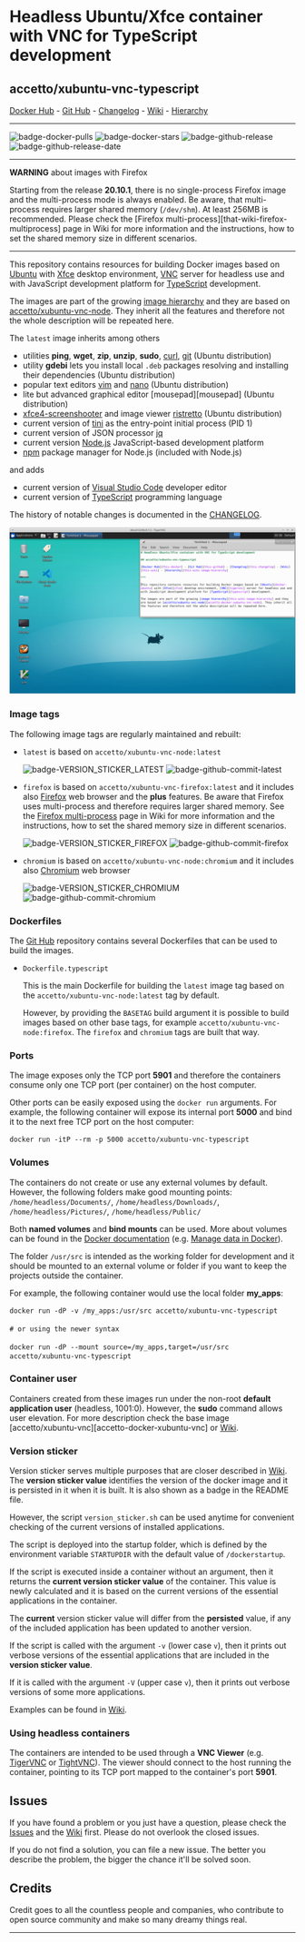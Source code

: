 # Headless Ubuntu/Xfce container with VNC for TypeScript development

## accetto/xubuntu-vnc-typescript

[Docker Hub][this-docker] - [Git Hub][this-github] - [Changelog][this-changelog] - [Wiki][this-wiki] - [Hierarchy][this-wiki-image-hierarchy]

***

![badge-docker-pulls][badge-docker-pulls]
![badge-docker-stars][badge-docker-stars]
![badge-github-release][badge-github-release]
![badge-github-release-date][badge-github-release-date]

***

**WARNING** about images with Firefox

Starting from the release **20.10.1**, there is no single-process Firefox image and the multi-process mode is always enabled. Be aware, that multi-process requires larger shared memory (`/dev/shm`). At least 256MB is recommended. Please check the [Firefox multi-process][that-wiki-firefox-multiprocess] page in Wiki for more information and the instructions, how to set the shared memory size in different scenarios.

***

This repository contains resources for building Docker images based on [Ubuntu][docker-ubuntu] with [Xfce][xfce] desktop environment, [VNC][tigervnc] server for headless use and with JavaScript development platform for [TypeScript][typescript] development.

The images are part of the growing [image hierarchy][this-wiki-image-hierarchy] and they are based on [accetto/xubuntu-vnc-node][accetto-docker-xubuntu-vnc-node]. They inherit all the features and therefore not the whole description will be repeated here.

The `latest` image inherits among others

- utilities **ping**, **wget**, **zip**, **unzip**, **sudo**, [curl][curl], [git][git] (Ubuntu distribution)
- utility **gdebi** lets  you install local `.deb` packages resolving and installing their dependencies (Ubuntu distribution)
- popular text editors [vim][vim] and [nano][nano] (Ubuntu distribution)
- lite but advanced graphical editor [mousepad][mousepad] (Ubuntu distribution)
- [xfce4-screenshooter][screenshooter] and image viewer [ristretto][ristretto] (Ubuntu distribution)
- current version of [tini][tini] as the entry-point initial process (PID 1)
- current version of JSON processor [jq][jq]
- current version [Node.js][nodejs] JavaScript-based development platform
- [npm][npm] package manager for Node.js (included with Node.js)

and adds

- current version of [Visual Studio Code][vscode] developer editor
- current version of [TypeScript][typescript] programming language

The history of notable changes is documented in the [CHANGELOG][this-changelog].

![container-screenshot][this-screenshot-container]

### Image tags

The following image tags are regularly maintained and rebuilt:

- `latest` is based on `accetto/xubuntu-vnc-node:latest`

    ![badge-VERSION_STICKER_LATEST][badge-VERSION_STICKER_LATEST]
    ![badge-github-commit-latest][badge-github-commit-latest]

- `firefox` is based on `accetto/xubuntu-vnc-firefox:latest` and it includes also [Firefox][firefox] web browser and the **plus** features. Be aware that Firefox uses multi-process and therefore requires larger shared memory. See the [Firefox multi-process][this-wiki-firefox-multiprocess] page in Wiki for more information and the instructions, how to set the shared memory size in different scenarios.

    ![badge-VERSION_STICKER_FIREFOX][badge-VERSION_STICKER_FIREFOX]
    ![badge-github-commit-firefox][badge-github-commit-firefox]

- `chromium` is based on `accetto/xubuntu-vnc-node:chromium` and it includes also [Chromium][chromium] web browser

    ![badge-VERSION_STICKER_CHROMIUM][badge-VERSION_STICKER_CHROMIUM]
    ![badge-github-commit-chromium][badge-github-commit-chromium]

### Dockerfiles

The [Git Hub][this-github-xubuntu-vnc-typescript] repository contains several Dockerfiles that can be used to build the images.

- `Dockerfile.typescript`  
  
  This is the main Dockerfile for building the `latest` image tag based on the `accetto/xubuntu-vnc-node:latest` tag by default.

  However, by providing the `BASETAG` build argument it is possible to build images based on other base tags, for example `accetto/xubuntu-vnc-node:firefox`. The `firefox` and `chromium` tags are built that way.

### Ports

The image exposes only the TCP port **5901** and therefore the containers consume only one TCP port (per container) on the host computer.

Other ports can be easily exposed using the `docker run` arguments. For example, the following container will expose its internal port **5000** and bind it to the next free TCP port on the host computer:

```shell
docker run -itP --rm -p 5000 accetto/xubuntu-vnc-typescript
```

### Volumes

The containers do not create or use any external volumes by default. However, the following folders make good mounting points: `/home/headless/Documents/`, `/home/headless/Downloads/`, `/home/headless/Pictures/`, `/home/headless/Public/`

Both **named volumes** and **bind mounts** can be used. More about volumes can be found in the [Docker documentation][docker-doc] (e.g. [Manage data in Docker][docker-doc-managing-data]).

The folder `/usr/src` is intended as the working folder for development and it should be mounted to an external volume or folder if you want to keep the projects outside the container.

For example, the following container would use the local folder **my_apps**:

```shell
docker run -dP -v /my_apps:/usr/src accetto/xubuntu-vnc-typescript

# or using the newer syntax

docker run -dP --mount source=/my_apps,target=/usr/src accetto/xubuntu-vnc-typescript
```

### Container user

Containers created from these images run under the non-root **default application user** (headless, 1001:0). However, the **sudo** command allows user elevation. For more description check the base image [accetto/xubuntu-vnc][accetto-docker-xubuntu-vnc] or [Wiki][this-wiki].

### Version sticker

Version sticker serves multiple purposes that are closer described in [Wiki][this-wiki]. The **version sticker value** identifies the version of the docker image and it is persisted in it when it is built. It is also shown as a badge in the README file.

However, the script `version_sticker.sh` can be used anytime for convenient checking of the current versions of installed applications.

The script is deployed into the startup folder, which is defined by the environment variable `STARTUPDIR` with the default value of `/dockerstartup`.

If the script is executed inside a container without an argument, then it returns the **current version sticker value** of the container. This value is newly calculated and it is based on the current versions of the essential applications in the container.

The **current** version sticker value will differ from the **persisted** value, if any of the included application has been updated to another version.

If the script is called with the argument `-v` (lower case `v`), then it prints out verbose versions of the essential applications that are included in the **version sticker value**.

If it is called with the argument `-V` (upper case `v`), then it prints out verbose versions of some more applications.

Examples can be found in [Wiki][this-wiki].

### Using headless containers

The containers are intended to be used through a **VNC Viewer** (e.g. [TigerVNC][tigervnc] or [TightVNC][tightvnc]). The viewer should connect to the host running the container, pointing to its TCP port mapped to the container's port **5901**.

## Issues

If you have found a problem or you just have a question, please check the [Issues][this-issues] and the [Wiki][this-wiki] first. Please do not overlook the closed issues.

If you do not find a solution, you can file a new issue. The better you describe the problem, the bigger the chance it'll be solved soon.

## Credits

Credit goes to all the countless people and companies, who contribute to open source community and make so many dreamy things real.

***

[this-docker]: https://hub.docker.com/r/accetto/xubuntu-vnc-typescript
[this-github-xubuntu-vnc-typescript]: https://github.com/accetto/xubuntu-vnc/tree/master/docker/xubuntu-vnc-typescript

[this-github]: https://github.com/accetto/xubuntu-vnc/
[this-changelog]: https://github.com/accetto/xubuntu-vnc/blob/master/CHANGELOG.md

[this-wiki]: https://github.com/accetto/xubuntu-vnc/wiki
[this-wiki-image-hierarchy]: https://github.com/accetto/xubuntu-vnc/wiki/Image-hierarchy
[this-wiki-firefox-multiprocess]: https://github.com/accetto/xubuntu-vnc/wiki/Firefox-multiprocess

[this-issues]: https://github.com/accetto/xubuntu-vnc/issues

[this-screenshot-container]: https://raw.githubusercontent.com/accetto/xubuntu-vnc/master/docker/xubuntu-vnc-typescript/xubuntu-vnc-typescript.jpg

[accetto-docker-xubuntu-vnc-node]: https://hub.docker.com/r/accetto/xubuntu-vnc-node

[docker-doc]: https://docs.docker.com/
[docker-doc-managing-data]: https://docs.docker.com/storage/

[docker-ubuntu]: https://hub.docker.com/_/ubuntu/

[chromium]: https://www.chromium.org/Home
[curl]: http://manpages.ubuntu.com/manpages/bionic/man1/curl.1.html
[firefox]: https://www.mozilla.org
[git]: https://git-scm.com/
[jq]: https://stedolan.github.io/jq/
[nano]: https://www.nano-editor.org/
[nodejs]: https://nodejs.org/en/
[npm]: https://www.npmjs.com/
[ristretto]: https://docs.xfce.org/apps/ristretto/start
[screenshooter]: https://docs.xfce.org/apps/screenshooter/start
[tigervnc]: http://tigervnc.org
[tightvnc]: http://www.tightvnc.com
[tini]: https://github.com/krallin/tini
[typescript]: https://www.typescriptlang.org/
[vim]: https://www.vim.org/
[vscode]: https://code.visualstudio.com/
[xfce]: http://www.xfce.org

<!-- docker badges -->

[badge-docker-pulls]: https://badgen.net/docker/pulls/accetto/xubuntu-vnc-typescript?icon=docker&label=pulls

[badge-docker-stars]: https://badgen.net/docker/stars/accetto/xubuntu-vnc-typescript?icon=docker&label=stars

<!-- github badges -->

[badge-github-release]: https://badgen.net/github/release/accetto/xubuntu-vnc?icon=github&label=release

[badge-github-release-date]: https://img.shields.io/github/release-date/accetto/xubuntu-vnc?logo=github

<!-- latest tag badges -->

[badge-VERSION_STICKER_LATEST]: https://badgen.net/badge/version%20sticker/ubuntu18.04.5-node12.19.0-npm6.14.8-code1.50.0-tsc4.0.3/blue

[badge-github-commit-latest]: https://images.microbadger.com/badges/commit/accetto/xubuntu-vnc-typescript.svg

<!-- chromium tag badges -->

[badge-VERSION_STICKER_CHROMIUM]: https://badgen.net/badge/version%20sticker/ubuntu18.04.5-node12.19.0-npm6.14.8-code1.50.0-tsc4.0.3-chromium85.0.4183.121/blue

[badge-github-commit-chromium]: https://images.microbadger.com/badges/commit/accetto/xubuntu-vnc-typescript:chromium.svg

<!-- firefox tag badges -->

[badge-VERSION_STICKER_FIREFOX]: https://badgen.net/badge/version%20sticker/ubuntu18.04.5-node12.19.0-npm6.14.8-code1.50.0-tsc4.0.3-firefox81.0/blue

[badge-github-commit-firefox]: https://images.microbadger.com/badges/commit/accetto/xubuntu-vnc-typescript:firefox.svg

